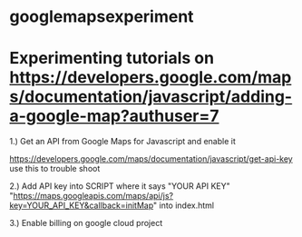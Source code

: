 # googlemapsexperiment

# Experimenting tutorials on https://developers.google.com/maps/documentation/javascript/adding-a-google-map?authuser=7

1.) Get an API from Google Maps for Javascript and enable it

https://developers.google.com/maps/documentation/javascript/get-api-key
use this to trouble shoot

2.) Add API key into SCRIPT where it says "YOUR API KEY"
"https://maps.googleapis.com/maps/api/js?key=YOUR_API_KEY&callback=initMap" into index.html

3.) Enable billing on google cloud project
